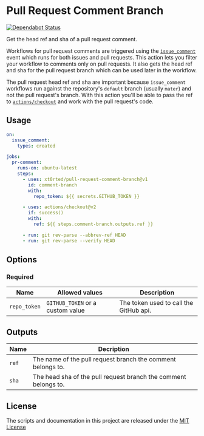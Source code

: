 # Pull Request Comment Branch

[![Dependabot Status](https://api.dependabot.com/badges/status?host=github&repo=xt0rted/pull-request-comment-branch)](https://dependabot.com)

Get the head ref and sha of a pull request comment.

Workflows for pull request comments are triggered using the [`issue_comment`](https://help.github.com/en/actions/automating-your-workflow-with-github-actions/events-that-trigger-workflows#issue-comment-event-issue_comment) event which runs for both issues and pull requests.
This action lets you filter your workflow to comments only on pull requests.
It also gets the head ref and sha for the pull request branch which can be used later in the workflow.

The pull request head ref and sha are important because `issue_comment` workflows run against the repository's `default` branch (usually `mater`) and not the pull request's branch.
With this action you'll be able to pass the ref to [`actions/checkout`](https://github.com/actions/checkout) and work with the pull request's code.

## Usage

```yml
on:
  issue_comment:
    types: created

jobs:
  pr-comment:
    runs-on: ubuntu-latest
    steps:
      - uses: xt0rted/pull-request-comment-branch@v1
        id: comment-branch
        with:
          repo_token: ${{ secrets.GITHUB_TOKEN }}

      - uses: actions/checkout@v2
        if: success()
        with:
          ref: ${{ steps.comment-branch.outputs.ref }}

      - run: git rev-parse --abbrev-ref HEAD
      - run: git rev-parse --verify HEAD
```

## Options

### Required

Name | Allowed values | Description
-- | -- | --
`repo_token` | `GITHUB_TOKEN` or a custom value | The token used to call the GitHub api.

## Outputs

Name | Decription
-- | --
`ref` | The name of the pull request branch the comment belongs to.
`sha` | The head sha of the pull request branch the comment belongs to.

## License

The scripts and documentation in this project are released under the [MIT License](LICENSE)
